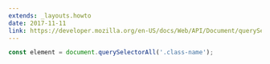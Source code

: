```yaml
---
extends: _layouts.howto
date: 2017-11-11
link: https://developer.mozilla.org/en-US/docs/Web/API/Document/querySelector
---
```



```javascript
const element = document.querySelectorAll('.class-name');
```

